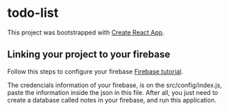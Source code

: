 # todo-list

This project was bootstrapped with [Create React App](https://github.com/facebookincubator/create-react-app).

## Linking your project to your firebase

Follow this steps to configure your firebase [Firebase tutorial](https://www.appypie.com/faqs/how-can-i-get-api-key-auth-domain-database-url-and-storage-bucket-from-my-firebase-account).

The credencials information of your firebase, is on the src/config/index.js, paste the information inside the json in this file. After all, you just need to create a database called notes in your firebase, and run this application.
